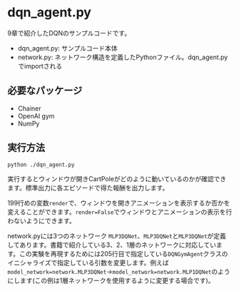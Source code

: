 # dqn_agent.py

9章で紹介したDQNのサンプルコードです。

* dqn_agent.py: サンプルコード本体
* network.py: ネットワーク構造を定義したPythonファイル。dqn_agent.pyでimportされる

## 必要なパッケージ

* Chainer
* OpenAI gym
* NumPy

## 実行方法

    python ./dqn_agent.py

実行するとウィンドウが開きCartPoleがどのように動いているのかが確認できます。標準出力に各エピソードで得た報酬を出力します。

199行めの変数`render`で、ウィンドウを開きアニメーションを表示するか否かを変えることができます。`render=False`でウィンドウとアニメーションの表示を行わないようにできます。

network.pyには3つのネットワーク `MLP3DQNet`、`MLP3DQNet`と`MLP3DQNet`が定義してあります。書籍で紹介している3、2、1層のネットワークに対応しています。この実験を再現するためには205行目で指定している`DQNGymAgent`クラスのイニシャライズで指定している引数を変更します。例えば`model_network=network.MLP3DQNet`->`model_network=network.MLP1DQNet`のようにします(この例は1層ネットワークを使用するように変更する場合です)。